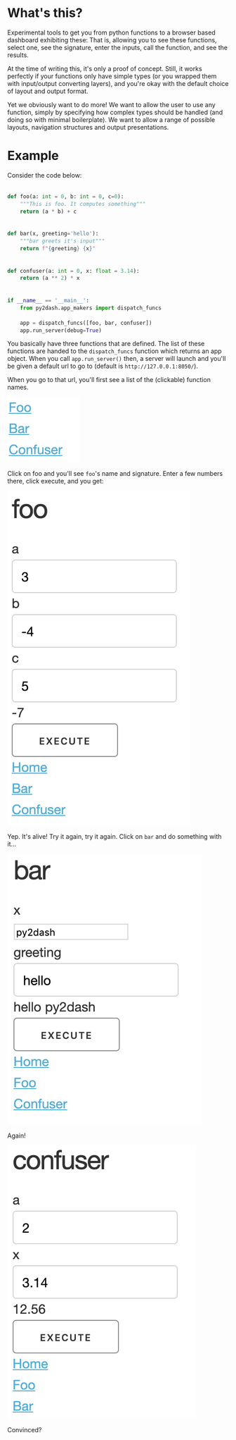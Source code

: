 # What's this?

Experimental tools to get you from python functions to a browser based dashboard exhibiting these: That is, allowing you to 
see these functions, select one, see the signature, enter the inputs, call the function, and see the results.

At the time of writing this, it's only a proof of concept. 
Still, it works perfectly if your functions only have simple types (or you wrapped them with input/output converting layers), and you're okay with the default choice of layout and output format.

Yet we obviously want to do more! We want to allow the user to use any function, simply by specifying how complex types should be handled (and doing so with minimal boilerplate). We want to allow a range of possible layouts, navigation structures and output presentations.

# Example

Consider the code below:

```python

def foo(a: int = 0, b: int = 0, c=0):
    """This is foo. It computes something"""
    return (a * b) + c


def bar(x, greeting='hello'):
    """bar greets it's input"""
    return f"{greeting} {x}"


def confuser(a: int = 0, x: float = 3.14):
    return (a ** 2) * x


if __name__ == '__main__':
    from py2dash.app_makers import dispatch_funcs

    app = dispatch_funcs([foo, bar, confuser])
    app.run_server(debug=True)
```

You basically have three functions that are defined. 
The list of these functions are handed to the `dispatch_funcs` function which returns an app object. 
When you call `app.run_server()` then, a server will launch and you'll be given a default url to go to (default is `http://127.0.0.1:8050/`). 

When you go to that url, you'll first see a list of the (clickable) function names.

![alt text](img/dash_home.png)

Click on foo and you'll see `foo`'s name and signature. Enter a few numbers there, click execute, and you get:

![alt text](img/dash_foo.png)

Yep. It's alive! Try it again, try it again. Click on `bar` and do something with it...

![alt text](img/dash_bar.png)

Again!

![alt text](img/dash_confuser.png)

Convinced?
